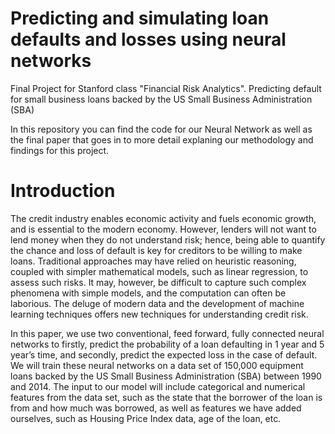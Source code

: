 # Predicting and simulating loan defaults and losses using neural networks
Final Project for Stanford class "Financial Risk Analytics". Predicting default for small business loans backed by the US Small Business Administration (SBA)

In this repository you can find the code for our Neural Network as well as the final paper that goes in to more detail explaning our methodology and findings for this project. 

# Introduction
The credit industry enables economic activity and fuels economic growth, and is essential to the modern economy. However, lenders will not want to lend money when they do not understand risk; hence, being able to quantify the chance and loss of default is key for creditors to be willing to make loans. Traditional approaches may have relied on heuristic reasoning, coupled with simpler mathematical models, such as linear regression, to assess such risks. It may, however, be difficult to capture such complex phenomena with simple models, and the computation can often be laborious. The deluge of modern data and the development of machine learning techniques offers new techniques for understanding credit risk.

In this paper, we use two conventional, feed forward, fully connected neural networks to firstly, predict the probability of a loan defaulting in 1 year and 5 year’s time, and secondly, predict the expected loss in the case of default. We will train these neural networks on a data set of 150,000 equipment loans backed by the US Small Business Administration (SBA) between 1990 and 2014. The input to our model will include categorical and numerical features from the data set, such as the state that the borrower of the loan is from and how much was borrowed, as well as features we have added ourselves, such as Housing Price Index data, age of the loan, etc.
